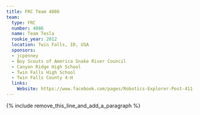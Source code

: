 ```yaml
---
title: FRC Team 4086
team:
  type: FRC
  number: 4086
  name: Team Tesla
  rookie_year: 2012
  location: Twin Falls, ID, USA
  sponsors:
  - jcpenney
  - Boy Scouts of America Snake River Council
  - Canyon Ridge High School
  - Twin Falls High School
  - Twin Falls County 4-H
  links:
    Website: https://www.facebook.com/pages/Robotics-Explorer-Post-411-Twin-Falls-Idaho/211552695559324
---
```


{% include remove_this_line_and_add_a_paragraph %}